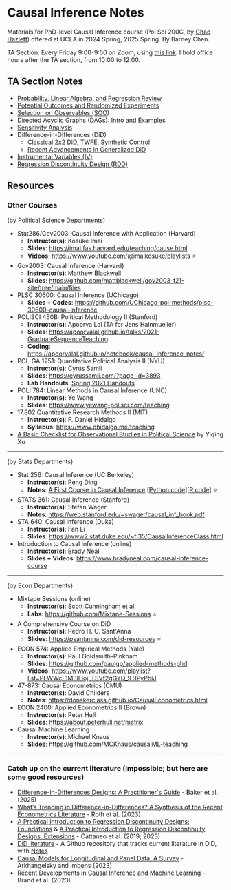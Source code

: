 # Causal Inference Notes

Materials for PhD-level Causal Inference course (Pol Sci 200C, by [Chad Hazlett](https://www.chadhazlett.com/)) offered at UCLA in 2024 Spring, 2025 Spring. By Barney Chen. 

TA Section: Every Friday 9:00-9:50 on Zoom, using [this link](https://ucla.zoom.us/j/95665664817). I hold office hours after the TA section, from 10:00 to 12:00. 


## TA Section Notes
- [Probability, Linear Algebra, and Regression Review](https://htmlpreview.github.io/?https://github.com/haotianchen/Causal-Inference/blob/main/1-Math/prob_matrix_review.html)
- [Potential Outcomes and Randomized Experiments](https://htmlpreview.github.io/?https://github.com/haotianchen/Causal-Inference/blob/main/2-PO/potential_outcomes.html)
- [Selection on Observables (SOO)](https://htmlpreview.github.io/?https://github.com/haotianchen/Causal-Inference/blob/main/3-SOO/matching.html)
- Directed Acyclic Graphs (DAGs): [Intro](https://mixtape.scunning.com/03-directed_acyclical_graphs) and [Examples](https://donskerclass.github.io/CausalEconometrics/DAGs.html)
- [Sensitivity Analysis](https://htmlpreview.github.io/?https://github.com/haotianchen/Causal-Inference/blob/main/4-Sensitivity/sensitivity.html)
- Difference-in-Differences (DiD)
  + [Classical 2x2 DiD, TWFE, Synthetic Control](https://htmlpreview.github.io/?https://github.com/haotianchen/Causal-Inference/blob/main/5-DID/DID.html)
  + [Recent Advancements in Generalized DiD](https://yiqingxu.org/packages/fect/05-panel.html)
- [Instrumental Variables (IV)](https://htmlpreview.github.io/?https://github.com/haotianchen/Causal-Inference/blob/main/6-IV/IV.html)
- [Regression Discontinuity Design (RDD)](https://htmlpreview.github.io/?https://github.com/haotianchen/Causal-Inference/blob/main/7-RDD/RDD.html)

## Resources

### Other Courses
(by Political Science Departments)

- Stat286/Gov2003: Causal Inference with Application (Harvard)
  + **Instructor(s)**: Kosuke Imai
  + **Slides**: https://imai.fas.harvard.edu/teaching/cause.html
  + **Videos**: https://www.youtube.com/@imaikosuke/playlists :star:
- Gov2003: Causal Inference (Harvard)
  + **Instructor(s)**: Matthew Blackwell
  + **Slides**: https://github.com/mattblackwell/gov2003-f21-site/tree/main/files
- PLSC 30600: Causal Inference (UChicago)
  + **Slides + Codes**: https://github.com/UChicago-pol-methods/plsc-30600-causal-inference
- POLISCI 450B: Political Methodology II (Stanford)
  + **Instructor(s)**: Apoorva Lal (TA for Jens Hainmueller)
  + **Slides**: https://apoorvalal.github.io/talks/2021-GraduateSequenceTeaching
  + **Coding**: https://apoorvalal.github.io/notebook/causal_inference_notes/
- POL-GA 1251: Quantitative Political Analysis II (NYU)
  + **Instructor(s)**: Cyrus Samii
  + **Slides**: https://cyrussamii.com/?page_id=3893
  + **Lab Handouts**: [Spring 2021 Handouts](https://www.zhoujunlong.com/Quant2_lab_2021sp/)
- POLI 784: Linear Methods in Causal Inference (UNC)
  + **Instructor(s)**: Ye Wang
  + **Slides**: https://www.yewang-polisci.com/teaching
- 17.802 Quantitative Research Methods II (MIT)
  + **Instructor(s)**: F. Daniel Hidalgo
  + **Syllabus**: https://www.dhidalgo.me/teaching
- [A Basic Checklist for Observational Studies in Political Science](https://yiqingxu.org/public/checklist.pdf) by Yiqing Xu

-----
(by Stats Departments)

- Stat 256: Causal Inference (UC Berkeley)
  + **Instructor(s)**: Peng Ding
  + **Notes**: [A First Course in Causal Inference](https://arxiv.org/pdf/2305.18793.pdf) [[Python code](https://github.com/apoorvalal/ding_causalInference_python)][[R code](https://dataverse.harvard.edu/dataset.xhtml?persistentId=doi:10.7910/DVN/ZX3VEV)] :star:
- STATS 361: Causal Inference (Stanford)
  + **Instructor(s)**: Stefan Wager
  + **Notes**: https://web.stanford.edu/~swager/causal_inf_book.pdf
- STA 640: Causal Inference (Duke)
  + **Instructor(s)**: Fan Li
  + **Slides**: https://www2.stat.duke.edu/~fl35/CausalInferenceClass.html
- Introduction to Causal Inference (online)
  + **Instructor(s)**: Brady Neal
  + **Slides + Videos**: https://www.bradyneal.com/causal-inference-course

-----
(by Econ Departments)

- Mixtape Sessions (online)
  + **Instructor(s)**: Scott Cunningham et al. 
  + **Labs**: https://github.com/Mixtape-Sessions :star:
- A Comprehensive Course on DiD
  + **Instructor(s)**: Pedro H. C. Sant'Anna
  + **Slides**: https://psantanna.com/did-resources :star:
- ECON 574: Applied Empirical Methods (Yale)
  + **Instructor(s)**: Paul Goldsmith-Pinkham
  + **Slides**: https://github.com/paulgp/applied-methods-phd
  + **Videos**: https://www.youtube.com/playlist?list=PLWWcL1M3lLlojLTSVf2gGYQ_9TlPyPbiJ
- 47-873: Causal Econometrics (CMU)
  + **Instructor(s)**: David Childers
  + **Notes**: https://donskerclass.github.io/CausalEconometrics.html
- ECON 2400: Applied Econometrics II (Brown)
  + **Instructor(s)**: Peter Hull
  + **Slides**: https://about.peterhull.net/metrix
- Causal Machine Learning
  + **Instructor(s)**: Michael Knaus
  + **Slides**: https://github.com/MCKnaus/causalML-teaching
 
-----
### Catch up on the current literature (impossible; but here are some good resources)
- [Difference-in-Differences Designs: A Practitioner's Guide](https://arxiv.org/abs/2503.13323) - Baker et al. (2025)
- [What’s Trending in Difference-in-Differences? A Synthesis of the Recent Econometrics Literature](https://arxiv.org/pdf/2201.01194.pdf) - Roth et al. (2023)
- [A Practical Introduction to Regression Discontinuity Designs: Foundations](https://arxiv.org/pdf/1911.09511.pdf) & [A Practical Introduction to Regression Discontinuity Designs: Extensions](https://arxiv.org/pdf/2301.08958.pdf) - Cattaneo et al. (2019; 2023)
- [DiD literature](https://github.com/asjadnaqvi/DiD) - A Github repository that tracks current literature in DiD, with [Notes](https://asjadnaqvi.github.io/DiD/)
- [Causal Models for Longitudinal and Panel Data: A Survey](https://www.nber.org/papers/w31942) - Arkhangelsky and Imbens (2023)
- [Recent Developments in Causal Inference and Machine Learning](https://www.annualreviews.org/content/journals/10.1146/annurev-soc-030420-015345) - Brand et al. (2023)

